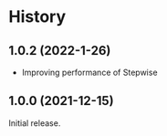 # History

## 1.0.2 (2022-1-26)
- Improving performance of Stepwise

## 1.0.0 (2021-12-15)
Initial release.